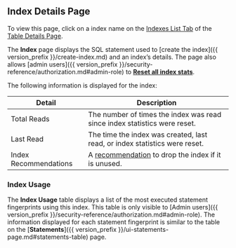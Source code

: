 ## Index Details Page

To view this page, click on a index name on the [Indexes List Tab](#indexes-list-tab) of the [Table Details Page](#table-details-page).

The **Index** page displays the SQL statement used to [create the index]({{ version_prefix }}/create-index.md) and an index’s details. The page also allows [admin users]({{ version_prefix }}/security-reference/authorization.md#admin-role) to [**Reset all index stats**](#reset-all-index-statistics).

The following information is displayed for the index:

 Detail               | Description
----------------------|-------------
Total Reads           | The number of times the index was read since index statistics were reset.
Last Read             | The time the index was created, last read, or index statistics were reset.
Index Recommendations | A [recommendation](#index-recommendations) to drop the index if it is unused.

### Index Usage

The **Index Usage** table displays a list of the most executed statement fingerprints using this index. This table is only visible to [Admin users]({{ version_prefix }}/security-reference/authorization.md#admin-role). The information displayed for each statement fingerprint is similar to the table on the [**Statements**]({{ version_prefix }}/ui-statements-page.md#statements-table) page.